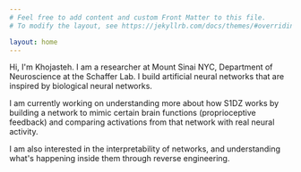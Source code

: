 ```yaml
---
# Feel free to add content and custom Front Matter to this file.
# To modify the layout, see https://jekyllrb.com/docs/themes/#overriding-theme-defaults

layout: home
---
```


Hi, I'm Khojasteh. I am a researcher at Mount Sinai NYC, Department of Neuroscience at the Schaffer Lab. 
I build artificial neural networks that are inspired by biological neural networks. 

I am currently working on understanding more about how S1DZ works by building a network to mimic certain brain functions (proprioceptive feedback) and comparing activations from that network with real neural activity. 

I am also interested in the interpretability of networks, and understanding what's happening inside them through reverse engineering. 